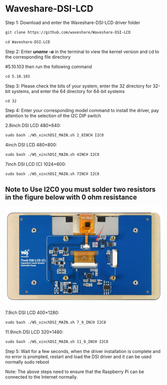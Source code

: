 # Waveshare-DSI-LCD

Step 1: Download and enter the Waveshare-DSI-LCD driver folder

```html
git clone https://github.com/waveshare/Waveshare-DSI-LCD
```

```html
cd Waveshare-DSI-LCD
```

Step 2: Enter ***uname -a*** in the terminal to view the kernel version and cd to the corresponding file directory

#5.10.103 then run the following command

```html
cd 5.10.103
```

Step 3: Please check the bits of your system, enter the 32 directory for 32-bit systems, and enter the 64 directory for 64-bit systems

```html
cd 32
```

Step 4: Enter your corresponding model command to install the driver, pay attention to the selection of the I2C DIP switch

2.8inch DSI LCD 480×640:

```html
sudo bash ./WS_xinchDSI_MAIN.sh 2_8INCH I2C0
```
4inch DSI LCD 480×800:

```html
sudo bash ./WS_xinchDSI_MAIN.sh 4INCH I2C0
```
7inch DSI LCD (C) 1024×600: 

```html
sudo bash ./WS_xinchDSI_MAIN.sh 7INCH I2C0
```
  ## Note to Use I2C0 you must solder two resistors in the figure below with 0 ohm resistance
  
  ![Solder Jumpers](https://github.com/Musicislife6984/Waveshare-DSI-LCD/blob/main/7inch_DSI_LCD_C_FAQ_1.png)
  
7.9ich DSI LCD 400×1280:

```html
sudo bash ./WS_xinchDSI_MAIN.sh 7_9_INCH I2C0
```
11.9inch DSI LCD 320×1480:

```html
sudo bash ./WS_xinchDSI_MAIN.sh 11_9_INCH I2C0
```

Step 5: Wait for a few seconds, when the driver installation is complete and no error is prompted, restart and load the DSI driver and it can be used normally
sudo reboot

Note: The above steps need to ensure that the Raspberry Pi can be connected to the Internet normally.
